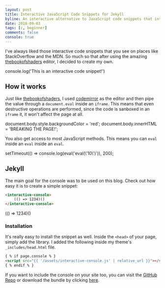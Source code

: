 ```yaml
---
layout: post
title: Interactive JavaScript Code Snippets for Jekyll
byline: An interactive alternative to JavaScript code snippets that integrates well with Jekyll.
date: 2018-09-03
tags: [c, beginner]
comments: false
console: true
---
```

I've always liked those interactive code snippets that you see on places like StackOverflow and the MDN. So much so that after using the amazing 
[thebookofshaders](https://thebookofshaders.com/) editor, I decided to create my own.

<interactive-console>
    console.log('This is an interactive code snippet!')
</interactive-console>


## How it works
Just like [thebookofshaders](https://thebookofshaders.com/), I used [codemirror](https://codemirror.net/) as the editor and then pipe the value through a `document.eval` inside an `iframe`. This means that even destructive operations are performed, since the code is sanboxed in an `iframe` it, it won't affect the page at all.

<interactive-console>
    document.body.style.backgroundColor = 'red';
    document.body.innerHTML = 'BREAKING THE PAGE!';
</interactive-console>

You also get access to most JavaScript methods. This means you can `eval` inside an `eval` inside an `eval`.

<interactive-console>
    setTimeout(() => console.log(eval('eval(\'10\')')), 200);
</interactive-console>

## Jekyll
The main goal for the console was to be used on this blog. Check out how easy it is to create a simple snippet:

```html
<interactive-console>
    (() => 1234)()
</interactive-console>
```

<interactive-console>
    (() => 1234)()
</interactive-console>

### Installation
It's really easy to install the snippet as well. Inside the `<head>` of your page, simply add the library. I added the following inside my theme's `_includes/head.html` file.
```html
{ % if page.console % }
<script src="{{ '/assets/interactive-console.js' | relative_url }}"></script>
{ % endif % }
```

If you want to include the console on your site too, you can visit the [GitHub Repo](https://github.com/bennetthardwick/interactive-javascript-console) or download the bundle by clicking [here](https://raw.githubusercontent.com/bennetthardwick/interactive-javascript-console/master/dist/bundle.js).
